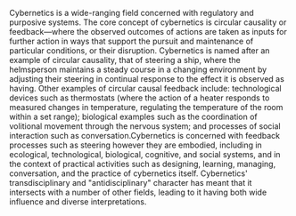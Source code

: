 Cybernetics is a wide-ranging field concerned with regulatory and purposive systems. The core concept of cybernetics is circular causality or feedback—where the observed outcomes of actions are taken as inputs for further action in ways that support the pursuit and maintenance of particular conditions, or their disruption. Cybernetics is named after an example of circular causality, that of steering a ship, where the helmsperson maintains a steady course in a changing environment by adjusting their steering in continual response to the effect it is observed as having. Other examples of circular causal feedback include: technological devices such as thermostats (where the action of a heater responds to measured changes in temperature, regulating the temperature of the room within a set range); biological examples such as the coordination of volitional movement through the nervous system; and processes of social interaction such as conversation.Cybernetics is concerned with feedback processes such as steering however they are embodied, including in ecological, technological, biological, cognitive, and social systems, and in the context of practical activities such as designing, learning, managing, conversation, and the practice of cybernetics itself. Cybernetics' transdisciplinary and "antidisciplinary" character has meant that it intersects with a number of other fields, leading to it having both wide influence and diverse interpretations.

